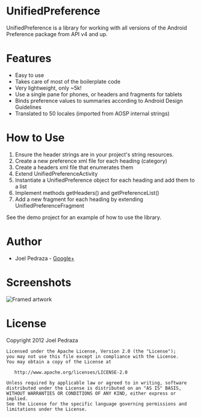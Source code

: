 UnifiedPreference
================

UnifiedPreference is a library for working with all versions of the 
Android Preference package from API v4 and up.

Features
========

 * Easy to use
 * Takes care of most of the boilerplate code
 * Very lightweight, only ~5k!
 * Use a single pane for phones, or headers and fragments for tablets
 * Binds preference values to summaries according to Android Design 
   Guidelines
 * Translated to 50 locales (imported from AOSP internal strings)

How to Use
==========

 1. Ensure the header strings are in your project's string resources.
 2. Create a new preference xml file for each heading (category)
 3. Create a headers xml file that enumerates them
 4. Extend UnifiedPreferenceActivity
 5. Instantiate a UnifiedPreference object for each heading and add them 
    to a list
 6. Implement methods getHeaders() and getPreferenceList()
 7. Add a new fragment for each heading by extending 
    UnifiedPreferenceFragment

See the demo project for an example of how to use the library.

Author
======

 * Joel Pedraza - [Google+](http://plus.google.com/111289811888358912498/)

Screenshots
===========

![Framed artwork](https://raw.github.com/saik0/UnifiedPreference/master/images/framed_all.png "Framed artwork")

License
=======

Copyright 2012 Joel Pedraza

    Licensed under the Apache License, Version 2.0 (the "License");
    you may not use this file except in compliance with the License.
    You may obtain a copy of the License at

       http://www.apache.org/licenses/LICENSE-2.0

    Unless required by applicable law or agreed to in writing, software
    distributed under the License is distributed on an "AS IS" BASIS,
    WITHOUT WARRANTIES OR CONDITIONS OF ANY KIND, either express or implied.
    See the License for the specific language governing permissions and
    limitations under the License.

